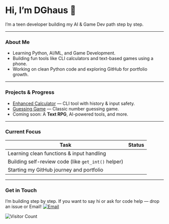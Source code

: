# Hi, I’m **DGhaus** 👋

I’m a teen developer building my AI & Game Dev path step by step.

---

###  About Me
- Learning Python, AI/ML, and Game Development.
- Building fun tools like CLI calculators and text-based games using a phone.
- Working on clean Python code and exploring GitHub for portfolio growth.

---

###  Projects & Progress
- [Enhanced Calculator](https://github.com/DGhaus/Enhanced-Calculator) — CLI tool with history & input safety.
- [Guessing Game](https://github.com/DGhaus/guessing-game) — Classic number guessing game.
- Coming soon: A **Text RPG**, AI-powered tools, and more.

---

###  Current Focus
| Task | Status |
|------|--------|
| Learning clean functions & input handling |  |
| Building self-review code (like `get_int()` helper) |  |
| Starting my GitHub journey and portfolio |  |

---

###  Get in Touch
I’m building step by step. If you want to say hi or ask for code help — drop an issue or Email!
[![Email](https://img.shields.io/badge/Email-DGhaus-red?style=for-the-badge&logo=gmail)](mailto:yourname@example.com)

![Visitor Count](https://komarev.com/ghpvc/?username=DGhaus&style=flat-square)
